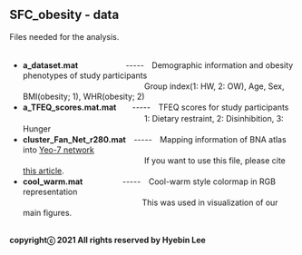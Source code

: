 ## SFC_obesity - data ##
Files needed for the analysis.<br /><br />

- **a_dataset.mat**　　　　　　-----　Demographic information and obesity phenotypes of study participants</br>
　　　　　　　　　　　　　　　 Group index(1: HW, 2: OW), Age, Sex, BMI(obesity; 1), WHR(obesity; 2)<br />
- **a_TFEQ_scores.mat.mat**　　-----　TFEQ scores for study participants</br>
　　　　　　　　　　　　　　　 1: Dietary restraint, 2: Disinhibition, 3: Hunger</br>
- **cluster_Fan_Net_r280.mat**　-----　Mapping information of BNA atlas into [Yeo-7 network](https://www.ncbi.nlm.nih.gov/pmc/articles/PMC3174820/)</br>
　　　　　　　　　　　　　　　 If you want to use this file, please cite [this article](https://www.nature.com/articles/s41591-020-1142-7).<br />
- **cool_warm.mat**　　　　　-----　Cool-warm style colormap in RGB representation</br>
　　　　　　　　　　　　　　　This was used in visualization of our main figures.<br /><br />

**copyrightⓒ 2021 All rights reserved by Hyebin Lee<br /><br />**
